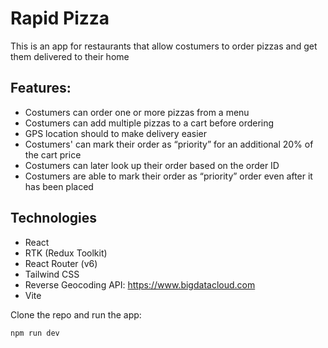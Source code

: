 # Rapid Pizza

This is an app for restaurants that allow costumers to order pizzas and get
them delivered to their home

## Features:

- Costumers can order one or more pizzas from a menu
- Costumers can add multiple pizzas to a cart before ordering
- GPS location should to make delivery easier
- Costumers' can mark their order as “priority” for an additional 20% of the cart price
- Costumers can later look up their order based on the order ID
- Costumers are able to mark their order as “priority” order even after it has been placed

## Technologies

- React
- RTK (Redux Toolkit)
- React Router (v6)
- Tailwind CSS
- Reverse Geocoding API: https://www.bigdatacloud.com
- Vite

Clone the repo and run the app:

```
npm run dev
```
